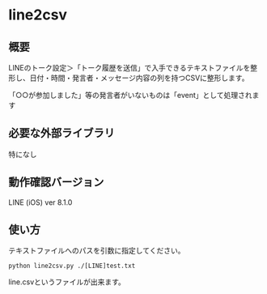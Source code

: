 # line2csv

## 概要
LINEのトーク設定＞「トーク履歴を送信」で入手できるテキストファイルを整形し、日付・時間・発言者・メッセージ内容の列を持つCSVに整形します。

「○○が参加しました」等の発言者がいないものは「event」として処理されます

## 必要な外部ライブラリ
特になし

## 動作確認バージョン
LINE (iOS) ver 8.1.0

## 使い方
テキストファイルへのパスを引数に指定してください。

    python line2csv.py ./[LINE]test.txt

line.csvというファイルが出来ます。